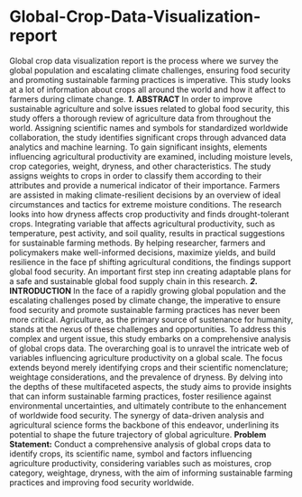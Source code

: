 # Global-Crop-Data-Visualization-report
Global crop data visualization report is the process where we survey the global population and escalating climate challenges, ensuring food security and promoting sustainable farming practices is imperative. This study looks at a lot of information about crops all around the world and how it affect to farmers during climate change.
***1.***	**ABSTRACT**
In order to improve sustainable agriculture and solve issues related to global food security, this study offers a thorough review of agriculture data from throughout the world. Assigning scientific names and symbols for standardized worldwide collaboration, the study identifies significant crops through advanced data analytics and machine learning. To gain significant insights, elements influencing agricultural productivity are examined, including moisture levels, crop categories, weight, dryness, and other characteristics. The study assigns weights to crops in order to classify them according to their attributes and provide a numerical indicator of their importance. Farmers are assisted in making climate-resilient decisions by an overview of ideal circumstances and tactics for extreme moisture conditions. The research looks into how dryness affects crop productivity and finds drought-tolerant crops. Integrating variable that affects agricultural productivity, such as temperature, pest activity, and soil quality, results in practical suggestions for sustainable farming methods. By helping researcher, farmers and policymakers make well-informed decisions, maximize yields, and build resilience in the face pf shifting agricultural conditions, the findings support global food security. An important first step inn creating adaptable plans for a safe and sustainable global food supply chain in this research.
***2.***	**INTRODUCTION** 
In the face of a rapidly growing global population and the escalating challenges posed by climate change, the imperative to ensure food security and promote sustainable farming practices has never been more critical. Agriculture, as the primary source of sustenance for humanity, stands at the nexus of these challenges and opportunities. To address this complex and urgent issue, this study embarks on a comprehensive analysis of global crops data. The overarching goal is to unravel the intricate web of variables influencing agriculture productivity on a global scale. The focus extends beyond merely identifying crops and their scientific nomenclature; weightage considerations, and the prevalence of dryness. By delving into the depths of these multifaceted aspects, the study aims to provide insights that can inform sustainable farming practices, foster resilience against environmental uncertainties, and ultimately contribute to the enhancement of worldwide food security. The synergy of data-driven analysis and agricultural science forms the backbone of this endeavor, underlining its potential to shape the future trajectory of global agriculture.
**Problem Statement:** Conduct a comprehensive analysis of global crops data to identify crops, its scientific name, symbol and factors influencing agriculture productivity, considering variables such as moistures, crop category, weightage, dryness, with the aim of informing sustainable farming practices and improving food security worldwide.
